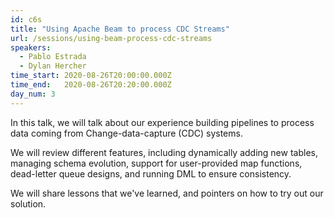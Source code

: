 ```yaml
---
id: c6s
title: "Using Apache Beam to process CDC Streams"
url: /sessions/using-beam-process-cdc-streams
speakers:
  - Pablo Estrada
  - Dylan Hercher
time_start: 2020-08-26T20:00:00.000Z
time_end:   2020-08-26T20:20:00.000Z
day_num: 3
---
```


In this talk, we will talk about our experience building pipelines to process data coming from Change-data-capture (CDC) systems.

We will review different features, including dynamically adding new tables, managing schema evolution, support for user-provided map functions, dead-letter queue designs, and running DML to ensure consistency.

We will share lessons that we've learned, and pointers on how to try out our solution.

